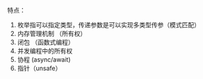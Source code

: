 特点：
1. 枚举指可以指定类型，传递参数是可以实现多类型传参（模式匹配）
2. 内存管理机制 （所有权）
3. 闭包 （函数式编程）
4. 并发编程中的所有权 
5. 协程 (async/await)
6. 指针（unsafe）
